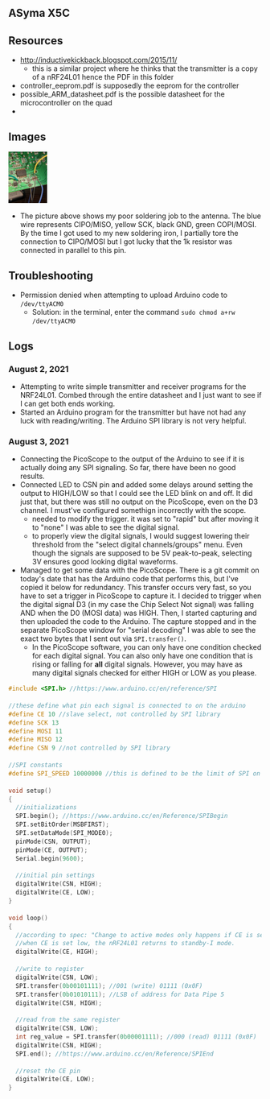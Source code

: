 ## ASyma X5C

## Resources

- http://inductivekickback.blogspot.com/2015/11/
  - this is a similar project where he thinks that the transmitter is a copy of a nRF24L01 hence the PDF in this folder
- controller_eeprom.pdf is supposedly the eeprom for the controller
- possible_ARM_datasheet.pdf is the possible datasheet for the microcontroller on the quad
- 

## Images

<img src="antenna_pins.jpg" style="zoom:10%;" />

- The picture above shows my poor soldering job to the antenna. The blue wire represents CIPO/MISO, yellow SCK, black GND, green COPI/MOSI. By the time I got used to my new soldering iron, I partially tore the connection to CIPO/MOSI but I got lucky that the 1k resistor was connected in parallel to this pin. 

## Troubleshooting

- Permission denied when attempting to upload Arduino code to `/dev/ttyACM0`
  - Solution: in the terminal, enter the command `sudo chmod a+rw /dev/ttyACM0`

## Logs

### August 2, 2021

- Attempting to write simple transmitter and receiver programs for the NRF24L01. Combed through the entire datasheet and I just want to see if I can get both ends working.
- Started an Arduino program for the transmitter but have not had any luck with reading/writing. The Arduino SPI library is not very helpful.

### August 3, 2021

- Connecting the PicoScope to the output of the Arduino to see if it is actually doing any SPI signaling. So far, there have been no good results. 
- Connected LED to CSN pin and added some delays around setting the output to HIGH/LOW so that I could see the LED blink on and off. It did just that, but there was still no output on the PicoScope, even on the D3 channel. I must've configured somethign incorrectly with the scope. 
  - needed to modify the trigger. it was set to "rapid" but after moving it to "none" I was able to see the digital signal.
  - to properly view the digital signals, I would suggest lowering their threshold from the "select digital channels/groups" menu. Even though the signals are supposed to be 5V peak-to-peak, selecting 3V ensures good looking digital waveforms.
- Managed to get some data with the PicoScope. There is a git commit on today's date that has the Arduino code that performs this, but I've copied it below for redundancy. This transfer occurs very fast, so you have to set a trigger in PicoScope to capture it. I decided to trigger when the digital signal D3 (in my case the Chip Select Not signal) was falling AND when the D0 (MOSI data) was HIGH. Then, I started capturing and then uploaded the code to the Arduino. The capture stopped and in the separate PicoScope window for "serial decoding" I was able to see the exact two bytes that I sent out via `SPI.transfer()`. 
  - In the PicoScope software, you can only have one condition checked for each digital signal. You can also only have one condition that is rising or falling for __all__ digital signals. However, you may have as many digital signals checked for either HIGH or LOW as you please.

```c
#include <SPI.h> //https://www.arduino.cc/en/reference/SPI

//these define what pin each signal is connected to on the arduino
#define CE 10 //slave select, not controlled by SPI library
#define SCK 13
#define MOSI 11
#define MISO 12
#define CSN 9 //not controlled by SPI library

//SPI constants
#define SPI_SPEED 10000000 //this is defined to be the limit of SPI on p.47 of the NRF specification

void setup()
{
  //initializations
  SPI.begin(); //https://www.arduino.cc/en/Reference/SPIBegin
  SPI.setBitOrder(MSBFIRST);
  SPI.setDataMode(SPI_MODE0);
  pinMode(CSN, OUTPUT);
  pinMode(CE, OUTPUT);
  Serial.begin(9600);

  //initial pin settings
  digitalWrite(CSN, HIGH);
  digitalWrite(CE, LOW);
}

void loop()
{
  //according to spec: "Change to active modes only happens if CE is set high and
  //when CE is set low, the nRF24L01 returns to standby-I mode.
  digitalWrite(CE, HIGH);
  
  //write to register
  digitalWrite(CSN, LOW);
  SPI.transfer(0b00101111); //001 (write) 01111 (0x0F)
  SPI.transfer(0b01010111); //LSB of address for Data Pipe 5
  digitalWrite(CSN, HIGH);

  //read from the same register
  digitalWrite(CSN, LOW);
  int reg_value = SPI.transfer(0b00001111); //000 (read) 01111 (0x0F)
  digitalWrite(CSN, HIGH);
  SPI.end(); //https://www.arduino.cc/en/Reference/SPIEnd

  //reset the CE pin
  digitalWrite(CE, LOW);
}
```



